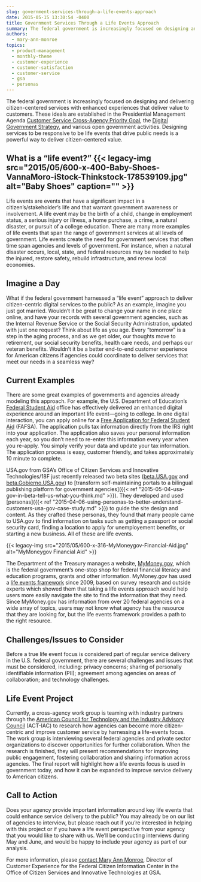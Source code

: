 ```yaml
---
slug: government-services-through-a-life-events-approach
date: 2015-05-15 13:30:54 -0400
title: Government Services Through a Life Events Approach
summary: The federal government is increasingly focused on designing and delivering citizen-centered services with enhanced experiences that deliver value to customers. These ideals are established in the Presidential Management Agenda Customer Service Cross-Agency Priority Goal, the Digital Government Strategy, and various open government activities. Designing services to be responsive to be life events that drive public
authors:
  - mary-ann-monroe
topics:
  - product-management
  - monthly-theme
  - customer-experience
  - customer-satisfaction
  - customer-service
  - gsa
  - personas
---
```


The federal government is increasingly focused on designing and delivering citizen-centered services with enhanced experiences that deliver value to customers. These ideals are established in the Presidential Management Agenda [Customer Service Cross-Agency Priority Goal](http://www.performance.gov/node/3400/view?view=public#overview), the [Digital Government Strategy](https://www.whitehouse.gov/sites/default/files/omb/egov/digital-government/digital-government.html), and various open government activities. Designing services to be responsive to be life events that drive public needs is a powerful way to deliver citizen-centered value.

## What is a &#8220;life event?&#8221; {{< legacy-img src="2015/05/600-x-400-Baby-Shoes-VannaMoro-iStock-Thinkstock-178539109.jpg" alt="Baby Shoes" caption="" >}} 

Life events are events that have a significant impact in a citizen’s/stakeholder’s life and that warrant government awareness or involvement. A life event may be the birth of a child, change in employment status, a serious injury or illness, a home purchase, a crime, a natural disaster, or pursuit of a college education. There are many more examples of life events that span the range of government services at all levels of government. Life events create the need for government services that often time span agencies and levels of government. For instance, when a natural disaster occurs, local, state, and federal resources may be needed to help the injured, restore safety, rebuild infrastructure, and renew local economies.

## Imagine a Day

What if the federal government harnessed a &#8220;life event&#8221; approach to deliver citizen-centric digital services to the public? As an example, imagine you just got married. Wouldn’t it be great to change your name in one place online, and have your records with several government agencies, such as the Internal Revenue Service or the Social Security Administration, updated with just one request? Think about life as you age. Every &#8220;tomorrow&#8221; is a step in the aging process, and as we get older, our thoughts move to retirement, our social security benefits, health care needs, and perhaps our veteran benefits. Wouldn&#8217;t it be a better end-to-end customer experience for American citizens if agencies could coordinate to deliver services that meet our needs in a seamless way?

## Current Examples

There are some great examples of governments and agencies already modeling this approach. For example, the U.S. Department of Education&#8217;s [Federal Student Aid](https://studentaid.ed.gov/sa/) office has effectively delivered an enhanced digital experience around an important life event—going to college. In one digital interaction, you can apply online for a [Free Application for Federal Student Aid](https://fafsa.ed.gov/) (FAFSA). The application pulls tax information directly from the IRS right into your application. The application also saves your personal information each year, so you don’t need to re-enter this information every year when you re-apply. You simply verify your data and update your tax information. The application process is easy, customer friendly, and takes approximately 10 minute to complete.

USA.gov from GSA’s Office of Citizen Services and Innovative Technologies/18F just recently released two beta sites ([beta.USA.gov](http://beta.usa.gov/) and [beta.Gobierno.USA.gov](http://beta.gobierno.usa.gov/)) to [transform self-maintaining portals to a bilingual publishing platform for government agencies]({{< ref "2015-05-04-usa-gov-in-beta-tell-us-what-you-think.md" >}}). They developed and used [personas]({{< ref "2015-04-06-using-personas-to-better-understand-customers-usa-gov-case-study.md" >}}) to guide the site design and content. As they crafted these personas, they found that many people came to USA.gov to find information on tasks such as getting a passport or social security card, finding a location to apply for unemployement benefits, or starting a new business. All of these are life events.

{{< legacy-img src="2015/05/600-x-316-MyMoneygov-Financial-Aid.jpg" alt="MyMoneygov Financial Aid" >}}

The Department of the Treasury manages a website, [MyMoney.gov](http://www.mymoney.gov/Pages/default.aspx), which is the federal government’s one-stop shop for federal financial literacy and education programs, grants and other information. MyMoney.gov has used a [life events framework](http://www.mymoney.gov/lifeevents/Pages/lifeevents.aspx) since 2009, based on survey research and outside experts which showed them that taking a life events approach would help users more easily navigate the site to find the information that they need. Since MyMoney.gov has information from over 20 federal agencies on a wide array of topics, users may not know what agency has the resource that they are looking for, but the life events framework provides a path to the right resource.

## Challenges/Issues to Consider

Before a true life event focus is considered part of regular service delivery in the U.S. federal government, there are several challenges and issues that must be considered, including: privacy concerns; sharing of personally identifiable information (PII); agreement among agencies on areas of collaboration; and technology challenges.

## Life Event Project

Currently, a cross-agency work group is teaming with industry partners through the [American Council for Technology and the Industry Advisory Council](https://actiac.org/) (ACT-IAC) to research how agencies can become more citizen-centric and improve customer service by harnessing a life-events focus. The work group is interviewing several federal agencies and private sector organizations to discover opportunities for further collaboration. When the research is finished, they will present recommendations for improving public engagement, fostering collaboration and sharing information across agencies. The final report will highlight how a life events focus is used in government today, and how it can be expanded to improve service delivery to American citizens.

## Call to Action

Does your agency provide important information around key life events that could enhance service delivery to the public? You may already be on our list of agencies to interview, but please reach out if you&#8217;re interested in helping with this project or if you have a life event perspective from your agency that you would like to share with us. We’ll be conducting interviews during May and June, and would be happy to include your agency as part of our analysis.

For more information, please [contact Mary Ann Monroe](mailto:maryann.monroe@gsa.gov), Director of Customer Experience for the Federal Citizen Information Center in the Office of Citizen Services and Innovative Technologies at GSA.